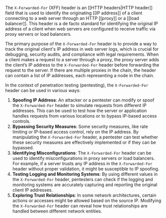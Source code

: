 The `X-Forwarded-For` (XFF) header is an [[HTTP headers|HTTP header]] field that is used to identify the originating [[IP address]] of a client connecting to a web server through an HTTP [[proxy]] or a [[load balancer]]. This header is a de facto standard for identifying the original IP address of a client when web servers are configured to receive traffic via proxy servers or load balancers.

The primary purpose of the `X-Forwarded-For` header is to provide a way to track the original client's IP address in web server logs, which is crucial for debugging, security audits, and compliance with legal requirements. When a client makes a request to a server through a proxy, the proxy server adds the client’s IP address to the `X-Forwarded-For` header before forwarding the request to the server. If there are multiple proxies in the chain, the header can contain a list of IP addresses, each representing a node in the chain.

In the context of penetration testing (pentesting), the `X-Forwarded-For` header can be used in various ways:

1. **Spoofing IP Address**: An attacker or a pentester can modify or spoof the `X-Forwarded-For` header to simulate requests from different IP addresses. This can be used to test how the server or application handles requests from various locations or to bypass IP-based access controls.
2. **Bypassing Security Measures**: Some security measures, like rate limiting or IP-based access control, rely on the IP address. By manipulating the `X-Forwarded-For` header, a pentester can test whether these security measures are effectively implemented or if they can be bypassed.
3. **Identifying Misconfigurations**: The `X-Forwarded-For` header can be used to identify misconfigurations in proxy servers or load balancers. For example, if a server trusts any IP address in the `X-Forwarded-For` header without proper validation, it might be susceptible to IP spoofing.
4. **Testing Logging and Monitoring Systems**: By using different values in the `X-Forwarded-For` header, pentesters can check if the logging and monitoring systems are accurately capturing and reporting the original client IP addresses.
5. **Exploring Trust Relationships**: In some network architectures, certain actions or accesses might be allowed based on the source IP. Modifying the `X-Forwarded-For` header can reveal how trust relationships are handled between different network entities.
